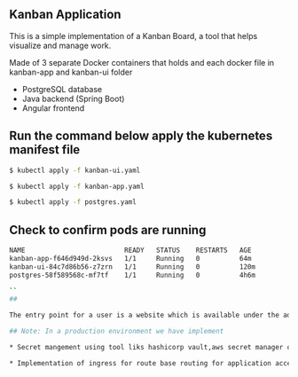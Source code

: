 ## Kanban Application

This is a simple implementation of a Kanban Board, a tool that helps visualize and manage work.

Made of 3 separate Docker containers that holds and each docker file in kanban-app and kanban-ui folder

- PostgreSQL database
- Java backend (Spring Boot)
- Angular frontend


## Run the command below apply the kubernetes manifest file 
```bash
$ kubectl apply -f kanban-ui.yaml 

```
```bash
$ kubectl apply -f kanban-app.yaml 

```
```bash
$ kubectl apply -f postgres.yaml 

```
## Check to confirm pods are running

```bash
NAME                         READY   STATUS    RESTARTS   AGE
kanban-app-f646d949d-2ksvs   1/1     Running   0          64m
kanban-ui-84c7d86b56-z7zrn   1/1     Running   0          120m
postgres-58f589568c-mf7tf    1/1     Running   0          4h6m

``
##

The entry point for a user is a website which is available under the address: **http://localhost:80/**

## Note: In a production environment we have implement 

* Secret mangement using tool liks hashicorp vault,aws secret manager or any secret management tool to secure database credentials

* Implementation of ingress for route base routing for application accessibility  in the  kubernetes cluster that has ingress controller


